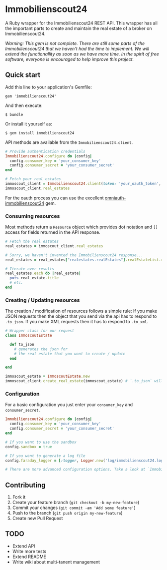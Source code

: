 # Immobilienscout24

A Ruby wrapper for the Immobilienscout24 REST API. This wrapper has all the important parts to create and maintain the real estate of a broker on Immobilienscout24.

*Warning: This gem is not complete. There are still some parts of the Immobilienscout24 that we haven't had the time to implement. We will extend the functionallity as soon as we have more time. In the spirit of free software, everyone is encouraged to help improve this project.*

## Quick start

Add this line to your application's Gemfile:

    gem 'immobilienscout24'

And then execute:

    $ bundle

Or install it yourself as:

    $ gem install immobilienscout24

API methods are available from the `Immobilienscout24.client`.

```ruby
# Provide authentication credentials
Immobilienscout24.configure do |config|
  config.consumer_key = 'your_consumer_key'
  config.consumer_secret = 'your_consumer_secret'
end

# Fetch your real estates
immoscout_client = Immobilienscout24.client(token: 'your_oauth_token', token_secret: 'your_oauth_token_secret')
immoscout_client.real_estates
```

For the oauth process you can use the excellent [omniauth-immobilienscout24][oauthgem] gem.

[oauthgem]: https://github.com/endil/omniauth-immobilienscout24


### Consuming resources

Most methods return a `Resource` object which provides dot notation and `[]` access for fields returned in the API response.

```ruby
# Fetch the real estates
real_estates = immoscout_client.real_estates

# Sorry, we haven't invented the Immobilienscout24 response...
real_estates = real_estates["realestates.realEstates"].realEstateList.realEstateElement

# Iterate over results
real_estates.each do |real_estate|
  puts real_estate.title
  # etc.
end
```

### Creating / Updating resources

The creation / modification of resources follows a simple rule: If you make JSON requests then the object that you send via the api has to respond to `.to_json`. If you make XML requests then it has to respond to `.to_xml`.

```ruby
# Wrapper class for our request
class ImmoscoutEstate

  def to_json
    # generates the json for
    # the real estate that you want to create / update
  end

end

immoscout_estate = ImmoscoutEstate.new
immoscout_client.create_real_estate(immoscout_estate) # `.to_json` will be called on the immoscout_estate object
```

### Configuration

For a basic configuration you just enter your `consumer_key` and `consumer_secret`.

```ruby
Immobilienscout24.configure do |config|
  config.consumer_key = 'your_consumer_key'
  config.consumer_secret = 'your_consumer_secret'
end

# If you want to use the sandbox
config.sandbox = true

# If you want to generate a log file
config.faraday_logger = [:logger, Logger.new('log/immobilienscout24.log')]

# There are more advanced configuration options. Take a look at `Immobilienscout24::Configuration`.
```

## Contributing

1. Fork it
2. Create your feature branch (`git checkout -b my-new-feature`)
3. Commit your changes (`git commit -am 'Add some feature'`)
4. Push to the branch (`git push origin my-new-feature`)
5. Create new Pull Request

## TODO

* Extend API
* Write more tests
* Extend README
* Write wiki about multi-tanent management



